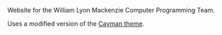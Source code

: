 Website for the William Lyon Mackenzie Computer Programming Team.

Uses a modified version of the [Cayman theme](https://github.com/pages-themes/cayman).
